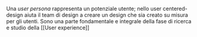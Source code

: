 Una *user persona* rappresenta un potenziale utente; nello user centered-design aiuta il team di design a creare un design che sia creato su misura per gli utenti.
Sono una parte fondamentale e integrale della fase di ricerca e studio della [[User experience]] 